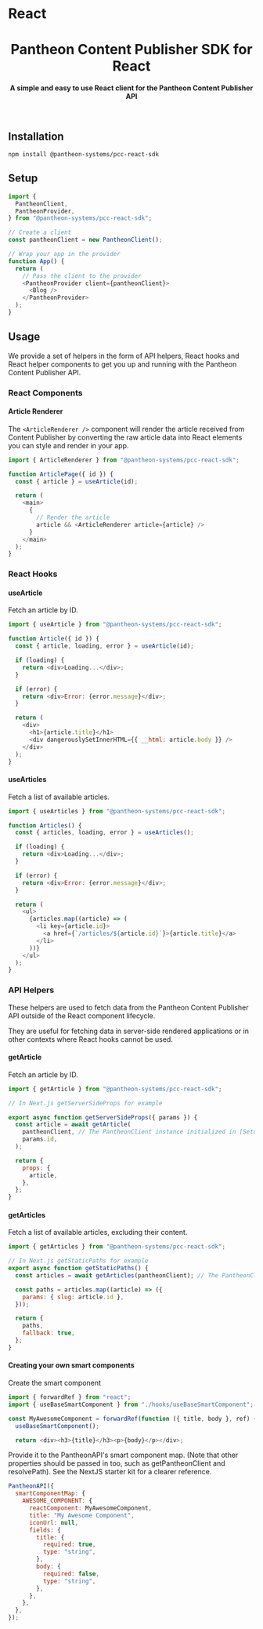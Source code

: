 # React

<div align="center">
	<h1>Pantheon Content Publisher SDK for React </h1>
	<p>
		<b>A simple and easy to use React client for the Pantheon Content Publisher API</b>
	</p>
	<br>
</div>

## Installation

```console
npm install @pantheon-systems/pcc-react-sdk
```

## Setup

```javascript
import {
  PantheonClient,
  PantheonProvider,
} from "@pantheon-systems/pcc-react-sdk";

// Create a client
const pantheonClient = new PantheonClient();

// Wrap your app in the provider
function App() {
  return (
    // Pass the client to the provider
    <PantheonProvider client={pantheonClient}>
      <Blog />
    </PantheonProvider>
  );
}
```

## Usage

We provide a set of helpers in the form of API helpers, React hooks and React
helper components to get you up and running with the Pantheon Content Publisher API.

### React Components

#### Article Renderer

The `<ArticleRenderer />` component will render the article received from
Content Publisher by converting the raw article data into React elements you can
style and render in your app.

```javascript
import { ArticleRenderer } from "@pantheon-systems/pcc-react-sdk";

function ArticlePage({ id }) {
  const { article } = useArticle(id);

  return (
    <main>
      {
        // Render the article
        article && <ArticleRenderer article={article} />
      }
    </main>
  );
}
```

### React Hooks

#### useArticle

Fetch an article by ID.

```javascript
import { useArticle } from "@pantheon-systems/pcc-react-sdk";

function Article({ id }) {
  const { article, loading, error } = useArticle(id);

  if (loading) {
    return <div>Loading...</div>;
  }

  if (error) {
    return <div>Error: {error.message}</div>;
  }

  return (
    <div>
      <h1>{article.title}</h1>
      <div dangerouslySetInnerHTML={{ __html: article.body }} />
    </div>
  );
}
```

#### useArticles

Fetch a list of available articles.

```javascript
import { useArticles } from "@pantheon-systems/pcc-react-sdk";

function Articles() {
  const { articles, loading, error } = useArticles();

  if (loading) {
    return <div>Loading...</div>;
  }

  if (error) {
    return <div>Error: {error.message}</div>;
  }

  return (
    <ul>
      {articles.map((article) => (
        <li key={article.id}>
          <a href={`/articles/${article.id}`}>{article.title}</a>
        </li>
      ))}
    </ul>
  );
}
```

### API Helpers

These helpers are used to fetch data from the Pantheon Content Publisher API outside
of the React component lifecycle.

They are useful for fetching data in server-side rendered applications or in
other contexts where React hooks cannot be used.

#### getArticle

Fetch an article by ID.

```javascript
import { getArticle } from "@pantheon-systems/pcc-react-sdk";

// In Next.js getServerSideProps for example

export async function getServerSideProps({ params }) {
  const article = await getArticle(
    pantheonClient, // The PantheonClient instance initialized in [Setup](#Setup)
    params.id,
  );

  return {
    props: {
      article,
    },
  };
}
```

#### getArticles

Fetch a list of available articles, excluding their content.

```javascript
import { getArticles } from "@pantheon-systems/pcc-react-sdk";

// In Next.js getStaticPaths for example
export async function getStaticPaths() {
  const articles = await getArticles(pantheonClient); // The PantheonClient instance initialized in [Setup](#Setup)

  const paths = articles.map((article) => ({
    params: { slug: article.id },
  }));

  return {
    paths,
    fallback: true,
  };
}
```

#### Creating your own smart components

Create the smart component

```javascript
import { forwardRef } from "react";
import { useBaseSmartComponent } from "./hooks/useBaseSmartComponent";

const MyAwesomeComponent = forwardRef(function ({ title, body }, ref) {
  useBaseSmartComponent();

  return <div><h3>{title}</h3><p>{body}</p></div>;
```

Provide it to the PantheonAPI's smart component map. (Note that other properties
should be passed in too, such as getPantheonClient and resolvePath). See the
NextJS starter kit for a clearer reference.

```javascript
PantheonAPI({
  smartComponentMap: {
    AWESOME_COMPONENT: {
      reactComponent: MyAwesomeComponent,
      title: "My Awesome Component",
      iconUrl: null,
      fields: {
        title: {
          required: true,
          type: "string",
        },
        body: {
          required: false,
          type: "string",
        },
      },
    },
  },
});
```
